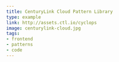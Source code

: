 ```yaml
---
title: CenturyLink Cloud Pattern Library
type: example
link: http://assets.ctl.io/cyclops
image: centurylink-cloud.jpg
tags:
- frontend
- patterns
- code
---
```

